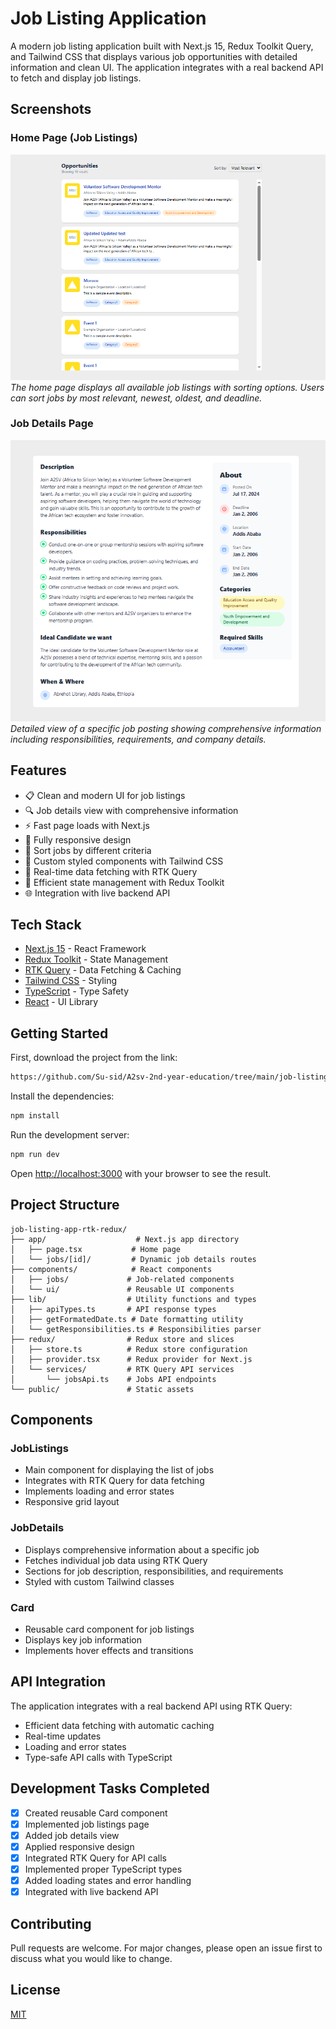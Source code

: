 # Job Listing Application

A modern job listing application built with Next.js 15, Redux Toolkit Query, and Tailwind CSS that displays various job opportunities with detailed information and clean UI. The application integrates with a real backend API to fetch and display job listings.

## Screenshots

### Home Page (Job Listings)

![Home Page](./public/screenshots/home.png)
_The home page displays all available job listings with sorting options. Users can sort jobs by most relevant, newest, oldest, and deadline._

### Job Details Page

![Job Details](./public/screenshots/details.png)
_Detailed view of a specific job posting showing comprehensive information including responsibilities, requirements, and company details._

## Features

- 📋 Clean and modern UI for job listings
- 🔍 Job details view with comprehensive information
- ⚡ Fast page loads with Next.js
- 📱 Fully responsive design
- 🔄 Sort jobs by different criteria
- 🎨 Custom styled components with Tailwind CSS
- 🔌 Real-time data fetching with RTK Query
- 🚀 Efficient state management with Redux Toolkit
- 🌐 Integration with live backend API

## Tech Stack

- [Next.js 15](https://nextjs.org/) - React Framework
- [Redux Toolkit](https://redux-toolkit.js.org/) - State Management
- [RTK Query](https://redux-toolkit.js.org/rtk-query/overview) - Data Fetching & Caching
- [Tailwind CSS](https://tailwindcss.com/) - Styling
- [TypeScript](https://www.typescriptlang.org/) - Type Safety
- [React](https://reactjs.org/) - UI Library

## Getting Started

First, download the project from the link:

```bash
https://github.com/Su-sid/A2sv-2nd-year-education/tree/main/job-listing-app-rtk-redux
```

Install the dependencies:

```bash
npm install
```

Run the development server:

```bash
npm run dev
```

Open [http://localhost:3000](http://localhost:3000) with your browser to see the result.

## Project Structure

```
job-listing-app-rtk-redux/
├── app/                    # Next.js app directory
│   ├── page.tsx           # Home page
│   └── jobs/[id]/         # Dynamic job details routes
├── components/            # React components
│   ├── jobs/             # Job-related components
│   └── ui/               # Reusable UI components
├── lib/                  # Utility functions and types
│   ├── apiTypes.ts       # API response types
│   ├── getFormatedDate.ts # Date formatting utility
│   └── getResponsibilities.ts # Responsibilities parser
├── redux/                # Redux store and slices
│   ├── store.ts          # Redux store configuration
│   ├── provider.tsx      # Redux provider for Next.js
│   └── services/         # RTK Query API services
│       └── jobsApi.ts    # Jobs API endpoints
└── public/               # Static assets
```

## Components

### JobListings

- Main component for displaying the list of jobs
- Integrates with RTK Query for data fetching
- Implements loading and error states
- Responsive grid layout

### JobDetails

- Displays comprehensive information about a specific job
- Fetches individual job data using RTK Query
- Sections for job description, responsibilities, and requirements
- Styled with custom Tailwind classes

### Card

- Reusable card component for job listings
- Displays key job information
- Implements hover effects and transitions

## API Integration

The application integrates with a real backend API using RTK Query:

- Efficient data fetching with automatic caching
- Real-time updates
- Loading and error states
- Type-safe API calls with TypeScript

## Development Tasks Completed

- [x] Created reusable Card component
- [x] Implemented job listings page
- [x] Added job details view
- [x] Applied responsive design
- [x] Integrated RTK Query for API calls
- [x] Implemented proper TypeScript types
- [x] Added loading states and error handling
- [x] Integrated with live backend API

## Contributing

Pull requests are welcome. For major changes, please open an issue first to discuss what you would like to change.

## License

[MIT](https://choosealicense.com/licenses/mit/)
